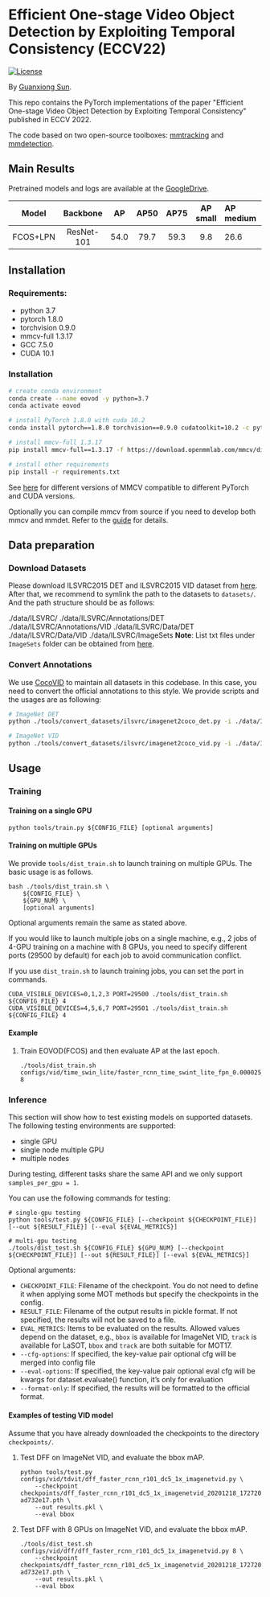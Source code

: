 # Efficient One-stage Video Object Detection by Exploiting Temporal Consistency (ECCV22)

[![License](https://img.shields.io/badge/license-BSD-blue.svg)](LICENSE)

By [Guanxiong Sun](https://sunguanxiong.github.io).

This repo contains the PyTorch implementations of the paper "Efficient One-stage Video Object Detection by Exploiting Temporal Consistency" published in ECCV 2022.

The code based on two open-source toolboxes: [mmtracking](https://github.com/open-mmlab/mmtracking) and [mmdetection](https://github.com/open-mmlab/mmdetection).

## Main Results

Pretrained models and logs are available at the [GoogleDrive](https://drive.google.com/drive/folders/11yZYjtDDJuvSkW_xuX9bxMin_dJCVx-v?usp=share_link).


|  Model  |  Backbone  |  AP  | AP50 | AP75 | AP small | AP medium | AP large | Model and Log                                                                                          |
| :------: | :--------: | :--: | :--: | :--: | :------: | :-------- | :------- | :----------------------------------------------------------------------------------------------------- |
| FCOS+LPN | ResNet-101 | 54.0 | 79.7 | 59.3 |   9.8   | 26.6      | 60.4     | [GoogleDrive](https://drive.google.com/drive/folders/11yZYjtDDJuvSkW_xuX9bxMin_dJCVx-v?usp=share_link) |


## Installation

### Requirements:

- python 3.7
- pytorch 1.8.0
- torchvision 0.9.0
- mmcv-full 1.3.17
- GCC 7.5.0
- CUDA 10.1

### Installation

```bash
# create conda environment
conda create --name eovod -y python=3.7
conda activate eovod

# install PyTorch 1.8.0 with cuda 10.2
conda install pytorch==1.8.0 torchvision==0.9.0 cudatoolkit=10.2 -c pytorch

# install mmcv-full 1.3.17
pip install mmcv-full==1.3.17 -f https://download.openmmlab.com/mmcv/dist/cu102/torch1.8.0/index.html

# install other requirements
pip install -r requirements.txt
```

See [here](https://github.com/open-mmlab/mmcv#installation) for different versions of MMCV compatible to different PyTorch and CUDA versions.

Optionally you can compile mmcv from source if you need to develop both mmcv and mmdet. Refer to the [guide](https://github.com/open-mmlab/mmcv#installation) for details.

## Data preparation

### Download Datasets

Please download ILSVRC2015 DET and ILSVRC2015 VID dataset from [here](http://image-net.org/challenges/LSVRC/2015/downloads). After that, we recommend to symlink the path to the datasets to `datasets/`. And the path structure should be as follows:

./data/ILSVRC/
./data/ILSVRC/Annotations/DET
./data/ILSVRC/Annotations/VID
./data/ILSVRC/Data/DET
./data/ILSVRC/Data/VID
./data/ILSVRC/ImageSets
**Note**: List txt files under `ImageSets` folder can be obtained from
[here](https://github.com/msracver/Flow-Guided-Feature-Aggregation/tree/master/data/ILSVRC2015/ImageSets).

### Convert Annotations

We use [CocoVID](mmdet/datasets/parsers/coco_video_parser.py) to maintain all datasets in this codebase. In this case, you need to convert the official annotations to this style. We provide scripts and the usages are as following:

```bash
# ImageNet DET
python ./tools/convert_datasets/ilsvrc/imagenet2coco_det.py -i ./data/ILSVRC -o ./data/ILSVRC/annotations

# ImageNet VID
python ./tools/convert_datasets/ilsvrc/imagenet2coco_vid.py -i ./data/ILSVRC -o ./data/ILSVRC/annotations

```
## Usage

### Training

#### Training on a single GPU

```shell
python tools/train.py ${CONFIG_FILE} [optional arguments]
```
#### Training on multiple GPUs

We provide `tools/dist_train.sh` to launch training on multiple GPUs.
The basic usage is as follows.

```shell
bash ./tools/dist_train.sh \
    ${CONFIG_FILE} \
    ${GPU_NUM} \
    [optional arguments]
```
Optional arguments remain the same as stated above.

If you would like to launch multiple jobs on a single machine, e.g., 2 jobs of 4-GPU training on a machine with 8 GPUs,
you need to specify different ports (29500 by default) for each job to avoid communication conflict.

If you use `dist_train.sh` to launch training jobs, you can set the port in commands.

```shell
CUDA_VISIBLE_DEVICES=0,1,2,3 PORT=29500 ./tools/dist_train.sh ${CONFIG_FILE} 4
CUDA_VISIBLE_DEVICES=4,5,6,7 PORT=29501 ./tools/dist_train.sh ${CONFIG_FILE} 4
```
#### Example

1. Train EOVOD(FCOS) and then evaluate AP at the last epoch.

   ```shell
   ./tools/dist_train.sh configs/vid/time_swin_lite/faster_rcnn_time_swint_lite_fpn_0.000025_3x_tricks_stride3_train.py 8
   ```

### Inference

This section will show how to test existing models on supported datasets.
The following testing environments are supported:

- single GPU
- single node multiple GPU
- multiple nodes

During testing, different tasks share the same API and we only support `samples_per_gpu = 1`.

You can use the following commands for testing:

```shell
# single-gpu testing
python tools/test.py ${CONFIG_FILE} [--checkpoint ${CHECKPOINT_FILE}] [--out ${RESULT_FILE}] [--eval ${EVAL_METRICS}]

# multi-gpu testing
./tools/dist_test.sh ${CONFIG_FILE} ${GPU_NUM} [--checkpoint ${CHECKPOINT_FILE}] [--out ${RESULT_FILE}] [--eval ${EVAL_METRICS}]
```
Optional arguments:

- `CHECKPOINT_FILE`: Filename of the checkpoint. You do not need to define it when applying some MOT methods but specify the checkpoints in the config.
- `RESULT_FILE`: Filename of the output results in pickle format. If not specified, the results will not be saved to a file.
- `EVAL_METRICS`: Items to be evaluated on the results. Allowed values depend on the dataset, e.g., `bbox` is available for ImageNet VID, `track` is available for LaSOT, `bbox` and `track` are both suitable for MOT17.
- `--cfg-options`: If specified, the key-value pair optional cfg will be merged into config file
- `--eval-options`: If specified, the key-value pair optional eval cfg will be kwargs for dataset.evaluate() function, it’s only for evaluation
- `--format-only`: If specified, the results will be formatted to the official format.

#### Examples of testing VID model

Assume that you have already downloaded the checkpoints to the directory `checkpoints/`.

1. Test DFF on ImageNet VID, and evaluate the bbox mAP.

   ```shell
   python tools/test.py configs/vid/tdvit/dff_faster_rcnn_r101_dc5_1x_imagenetvid.py \
       --checkpoint checkpoints/dff_faster_rcnn_r101_dc5_1x_imagenetvid_20201218_172720-ad732e17.pth \
       --out results.pkl \
       --eval bbox
   ```
2. Test DFF with 8 GPUs on ImageNet VID, and evaluate the bbox mAP.

   ```shell
   ./tools/dist_test.sh configs/vid/dff/dff_faster_rcnn_r101_dc5_1x_imagenetvid.py 8 \
       --checkpoint checkpoints/dff_faster_rcnn_r101_dc5_1x_imagenetvid_20201218_172720-ad732e17.pth \
       --out results.pkl \
       --eval bbox
   ```
